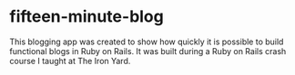 # fifteen-minute-blog

This blogging app was created to show how quickly it is possible to build functional blogs in Ruby on Rails. It was built during a Ruby on Rails crash course I taught at The Iron Yard.
